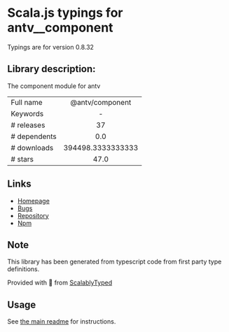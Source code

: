 
# Scala.js typings for antv__component

Typings are for version 0.8.32

## Library description:
The component module for antv

|                    |                 |
| ------------------ | :-------------: |
| Full name          | @antv/component |
| Keywords           | - |
| # releases         | 37 |
| # dependents       | 0.0 |
| # downloads        | 394498.3333333333 |
| # stars            | 47.0 |

## Links
- [Homepage](https://github.com/antvis/component#readme)
- [Bugs](https://github.com/antvis/component/issues)
- [Repository](https://github.com/antvis/component)
- [Npm](https://www.npmjs.com/package/%40antv%2Fcomponent)
    


## Note
This library has been generated from typescript code from first party type definitions.

Provided with :purple_heart: from [ScalablyTyped](https://github.com/oyvindberg/ScalablyTyped)

## Usage
See [the main readme](../../readme.md) for instructions.



